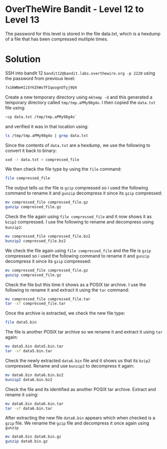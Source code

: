 # OverTheWire Bandit - Level 12 to Level 13
The password for this level is stored in the file data.txt, which is a hexdump of a file that has been compressed multiple times.
# Solution
SSH into bandit 12 `bandit12@bandit.labs.overthewire.org -p 2220` using the password from previous level:
```bash
7x16WNeHIi5YkIhWsfFIqoognUTyj9Q4
```
Create a new temporary directory using `mktemp -d` and this generated a temporary directory called `tmp/tmp.aPMy98g4o`. I then copied the `data.txt` file using:

```bash
~cp data.txt /tmp/tmp.aPMy98g4o`
````
and verified it was in that location using:
```bash
ls /tmp/tmp.aPMy98g4o | grep data.txt
````
Since the contents of `data.txt` are a hexdump, we use the following to convert it back to binary:
```bash
xxd -r data.txt > compressed_file
````
We then check the file type by using the `file` command:

```bash
file compressed_file
````

The output tells us the file is `gzip` compressed so i used the following command to rename it and `gunzip` decompress it since its `gzip` compressed:
```bash
mv compressed_file compressed_file.gz
gunzip compressed_file.gz
````

Check the file again using `file compressed_file` and it now shows it as `bzip2` compressed. I use the following to rename and decompress using `bunzip2`:
```bash
mv compressed_file compressed_file.bz2
bunzip2 compressed_file.bz2
````

We check the file again using `file compressed_file` and the file is `gzip` compressed so i used the following command to rename it and `gunzip` decompress it since its `gzip` compressed:
```bash
mv compressed_file compressed_file.gz
gunzip compressed_file.gz
```

Check the file but this time it shows as a POSIX tar archive. I use the following to rename it and extract it using the `tar` command:
```bash
mv compressed_file compressed_file.tar
tar -xf compressed_file.tar
```

Once the archive is extracted, we check the new file type:
```bash
file data5.bin
```

The file is another POSIX tar archive so we rename it and extract it using `tar` again:
```bash
mv data5.bin data5.bin.tar
tar -xf data5.bin.tar
```

Check the newly extracted `data6.bin` file and it shows us that its `bzip2` compressed. Rename and use `bunzip2` to decompress it again:

```bash
mv data6.bin data6.bin.bz2
bunzip2 data6.bin.bz2
```
Check the file and its identified as another POSIX tar archive. Extract and rename it using:


```bash
mv data6.bin data6.bin.tar
tar -xf data6.bin.tar
```

After extracting the new file `data8.bin` appears which when checked is a `gzip` file. We rename the `gzip` file and decompress it once again using `gunzip`


```bash
mv data8.bin data8.bin.gz
gunzip data8.bin.gz
```









